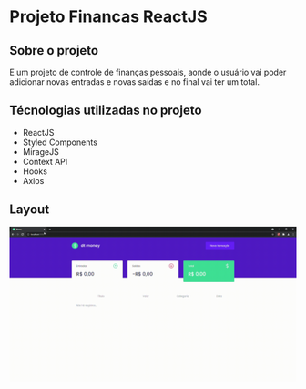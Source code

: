 # Projeto Financas ReactJS

## Sobre o projeto

E um projeto de controle de finanças pessoais, aonde o usuário vai poder adicionar novas entradas e novas saídas e no final vai ter um total.

## Técnologias utilizadas no projeto
- ReactJS
- Styled Components
- MirageJS
- Context API
- Hooks
- Axios


## Layout
<div align="center">
<img src="https://github.com/Joaovictormartin/Assets_Geral/blob/main/RJS%20-%20Projeto_Financas/Money-gif.gif"
</div>
